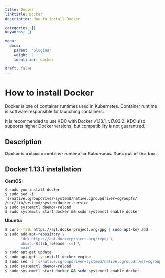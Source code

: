 ```yaml
---
title: Docker
linktitle: Docker
description: How to install Docker

categories: []
keywords: []

menu:
  docs:
    parent: "plugins"
    weight: 2
    identifier: docker

draft: false
---
```

# How to install Docker
Docker is one of container runtimes used in Kubernetes. Container runtime is software responsible for launching containers.

It is recommended to use KDC with Docker v1.13.1, v17.03.2. KDC also supports higher Docker versions, but compatibility is not guaranteed.

## Description
Docker is a classic container runtime for Kubernetes. Runs out-of-the-box.


## Docker 1.13.1 installation:

**CentOS:**
```
$ sudo yum install docker
$ sudo sed -i 's/native.cgroupdriver=systemd/native.cgroupdriver=cgroupfs/' /usr/lib/systemd/system/docker.service
$ sudo systemctl daemon-reload
$ sudo systemctl start docker && sudo systemctl enable docker
```

**Ubuntu:**  
```bash
$ curl -fsSL https://apt.dockerproject.org/gpg | sudo apt-key add -
$ sudo add-apt-repository \
       "deb https://apt.dockerproject.org/repo/ \
       ubuntu-$(lsb_release -cs) \
       main"
$ sudo apt-get update
$ sudo apt-get -y install docker-engine
$ sudo sed -i 's/native.cgroupdriver=systemd/native.cgroupdriver=cgroupfs/' /usr/lib/systemd/system/docker.service
$ sudo systemctl daemon-reload
$ sudo systemctl start docker && sudo systemctl enable docker
```
